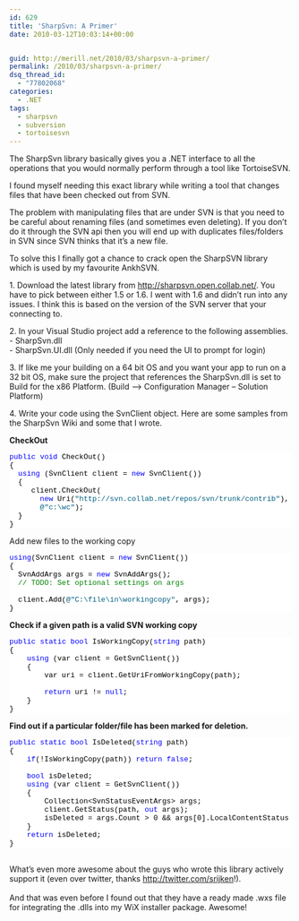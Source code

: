 ```yaml
---
id: 629
title: 'SharpSvn: A Primer'
date: 2010-03-12T10:03:14+00:00


guid: http://merill.net/2010/03/sharpsvn-a-primer/
permalink: /2010/03/sharpsvn-a-primer/
dsq_thread_id:
  - "77802068"
categories:
  - .NET
tags:
  - sharpsvn
  - subversion
  - tortoisesvn
---
```

<p>The SharpSvn library basically gives you a .NET interface to all the operations that you would normally perform through a tool like TortoiseSVN.</p>  <p>I found myself needing this exact library while writing a tool that changes files that have been checked out from SVN. </p>  <p>The problem with manipulating files that are under SVN is that you need to be careful about renaming files (and sometimes even deleting). If you don’t do it through the SVN api then you will end up with duplicates files/folders in SVN since SVN thinks that it’s a new file.</p>  <p>To solve this I finally got a chance to crack open the SharpSVN library which is used by my favourite AnkhSVN.</p>  <p>1. Download the latest library from <a href="http://sharpsvn.open.collab.net/">http://sharpsvn.open.collab.net/</a>. You have to pick between either 1.5 or 1.6. I went with 1.6 and didn’t run into any issues. I think this is based on the version of the SVN server that your connecting to.</p>  <p>2. In your Visual Studio project add a reference to the following assemblies.    <br />- SharpSvn.dll     <br />- SharpSvn.UI.dll (Only needed if you need the UI to prompt for login)</p>  <p>3. If like me your building on a 64 bit OS and you want your app to run on a 32 bit OS, make sure the project that references the SharpSvn.dll is set to Build for the x86 Platform. (Build –&gt; Configuration Manager – Solution Platform)</p>  <p>4. Write your code using the SvnClient object. Here are some samples from the SharpSvn Wiki and some that I wrote.</p>  <p><strong>CheckOut</strong></p>  <pre class="csharpcode"><span class="kwrd">public</span> <span class="kwrd">void</span> CheckOut()
{
  <span class="kwrd">using</span> (SvnClient client = <span class="kwrd">new</span> SvnClient())
  {
     client.CheckOut(
       <span class="kwrd">new</span> Uri(<span class="str">&quot;http://svn.collab.net/repos/svn/trunk/contrib&quot;</span>),
       <span class="str">@&quot;c:\wc&quot;</span>);
  } 
}</pre>
<style type="text/css">
.csharpcode, .csharpcode pre
{
	font-size: small;
	color: black;
	font-family: consolas, "Courier New", courier, monospace;
	background-color: #ffffff;
	/*white-space: pre;*/
}
.csharpcode pre { margin: 0em; }
.csharpcode .rem { color: #008000; }
.csharpcode .kwrd { color: #0000ff; }
.csharpcode .str { color: #006080; }
.csharpcode .op { color: #0000c0; }
.csharpcode .preproc { color: #cc6633; }
.csharpcode .asp { background-color: #ffff00; }
.csharpcode .html { color: #800000; }
.csharpcode .attr { color: #ff0000; }
.csharpcode .alt 
{
	background-color: #f4f4f4;
	width: 100%;
	margin: 0em;
}
.csharpcode .lnum { color: #606060; }</style>

<p>Add new files to the working copy</p>

<pre class="csharpcode"><span class="kwrd">using</span>(SvnClient client = <span class="kwrd">new</span> SvnClient())
{
  SvnAddArgs args = <span class="kwrd">new</span> SvnAddArgs();
  <span class="rem">// TODO: Set optional settings on args</span>

  client.Add(<span class="str">@&quot;C:\file\in\workingcopy&quot;</span>, args);
}</pre>
<style type="text/css">
.csharpcode, .csharpcode pre
{
	font-size: small;
	color: black;
	font-family: consolas, "Courier New", courier, monospace;
	background-color: #ffffff;
	/*white-space: pre;*/
}
.csharpcode pre { margin: 0em; }
.csharpcode .rem { color: #008000; }
.csharpcode .kwrd { color: #0000ff; }
.csharpcode .str { color: #006080; }
.csharpcode .op { color: #0000c0; }
.csharpcode .preproc { color: #cc6633; }
.csharpcode .asp { background-color: #ffff00; }
.csharpcode .html { color: #800000; }
.csharpcode .attr { color: #ff0000; }
.csharpcode .alt 
{
	background-color: #f4f4f4;
	width: 100%;
	margin: 0em;
}
.csharpcode .lnum { color: #606060; }</style>

<p><strong>Check if a given path is a valid SVN working copy</strong></p>

<pre class="csharpcode"><span class="kwrd">public</span> <span class="kwrd">static</span> <span class="kwrd">bool</span> IsWorkingCopy(<span class="kwrd">string</span> path)
{
    <span class="kwrd">using</span> (var client = GetSvnClient())
    {
        var uri = client.GetUriFromWorkingCopy(path);

        <span class="kwrd">return</span> uri != <span class="kwrd">null</span>;
    }
}</pre>
<style type="text/css">
.csharpcode, .csharpcode pre
{
	font-size: small;
	color: black;
	font-family: consolas, "Courier New", courier, monospace;
	background-color: #ffffff;
	/*white-space: pre;*/
}
.csharpcode pre { margin: 0em; }
.csharpcode .rem { color: #008000; }
.csharpcode .kwrd { color: #0000ff; }
.csharpcode .str { color: #006080; }
.csharpcode .op { color: #0000c0; }
.csharpcode .preproc { color: #cc6633; }
.csharpcode .asp { background-color: #ffff00; }
.csharpcode .html { color: #800000; }
.csharpcode .attr { color: #ff0000; }
.csharpcode .alt 
{
	background-color: #f4f4f4;
	width: 100%;
	margin: 0em;
}
.csharpcode .lnum { color: #606060; }</style>

<p><strong>Find out if a particular folder/file has been marked for deletion.</strong></p>

<pre class="csharpcode"><span class="kwrd">public</span> <span class="kwrd">static</span> <span class="kwrd">bool</span> IsDeleted(<span class="kwrd">string</span> path)
{
    <span class="kwrd">if</span>(!IsWorkingCopy(path)) <span class="kwrd">return</span> <span class="kwrd">false</span>;

    <span class="kwrd">bool</span> isDeleted;
    <span class="kwrd">using</span> (var client = GetSvnClient())
    {
        Collection&lt;SvnStatusEventArgs&gt; args;
        client.GetStatus(path, <span class="kwrd">out</span> args);
        isDeleted = args.Count &gt; 0 &amp;&amp; args[0].LocalContentStatus == SvnStatus.Deleted;
    }
    <span class="kwrd">return</span> isDeleted;
}</pre>
<style type="text/css">
.csharpcode, .csharpcode pre
{
	font-size: small;
	color: black;
	font-family: consolas, "Courier New", courier, monospace;
	background-color: #ffffff;
	/*white-space: pre;*/
}
.csharpcode pre { margin: 0em; }
.csharpcode .rem { color: #008000; }
.csharpcode .kwrd { color: #0000ff; }
.csharpcode .str { color: #006080; }
.csharpcode .op { color: #0000c0; }
.csharpcode .preproc { color: #cc6633; }
.csharpcode .asp { background-color: #ffff00; }
.csharpcode .html { color: #800000; }
.csharpcode .attr { color: #ff0000; }
.csharpcode .alt 
{
	background-color: #f4f4f4;
	width: 100%;
	margin: 0em;
}
.csharpcode .lnum { color: #606060; }</style>

<div>&#160;</div>

<div>What’s even more awesome about the guys who wrote this library actively support it (even over twitter, thanks <a href="http://twitter.com/srijken">http://twitter.com/srijken</a>!).</div>

<div>&#160;</div>

<div>And that was even before I found out that they have a ready made .wxs file for integrating the .dlls into my WiX installer package. Awesome!</div>